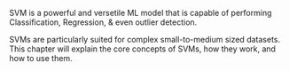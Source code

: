 SVM is a powerful and versetile ML model that is capable of performing Classification, Regression, & even outlier detection.

SVMs are particularly suited for complex small-to-medium sized datasets. This chapter will explain the core concepts of SVMs, how they work, and how to use them.
